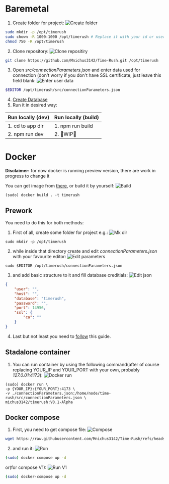 # Baremetal
1. Create folder for project:
![Create folder](img/create_container.png)
  ```bash
  sudo mkdir -p /opt/timerush
  sudo chown -R 1000:1000 /opt/timerush # Replace it with your id or username
  chmod 750 -R /opt/timerush
  ```
2. Clone repository:
![Clone repositiry](img/clone_repository.png)
  ```bash
  git clone https://github.com/Mnichus3142/Time-Rush.git /opt/timerush
  ```
3. Open *src/connectionParameters.json* and enter data used for connection (don't worry if you don't have SSL certificate, just leave this field blank:
![Enter user data](img/enter_user_data.png)
  ```bash
  $EDITOR /opt/timerush/src/connectionParameters.json
  ```
4. [Create Database](database/scheme.md)
5. Run it in desired way:

| Run locally (dev) | Run locally (build) |
| ------------- | ------------- |
| 1. cd to app dir | 1. npm run build |
| 2. npm run dev | 2. 🚧WIP🚧 |

# Docker
**Disclaimer:** for now docker is running preview version, there are work in progress to change it

You can get image from [there](https://hub.docker.com/repository/docker/michus3142/timerush/general), or build it by yourself:
![Build](img/create_image.png)
```
(sudo) docker build . -t timerush
```
## Prework
You need to do this for both methods:
1. First of all, create some folder for project e.g.:
![Mk dir](img/mk_dir.png)
```
sudo mkdir -p /opt/timerush
```
2. while inside that directory create and edit *connectionParameters.json* with your favourite editor:
![Edit parameters](img/edit_parameters.png)
```
sudo $EDITOR /opt/timerush/connectionParameters.json
```
3. and add basic structure to it and fill database creditials:
![Edit json](img/edit_json.png)
```json
{
    "user": "",
    "host": "",
    "database": "timerush",
    "password": "",
    "port": 14956,
    "ssl": {
        "ca": ""
    }
}
```
4. Last but not least you need to [follow](https://github.com/Mnichus3142/Time-Rush/blob/main/docs/database/scheme.md) this guide.

## Stadalone container
1. You can run container by using the following command(after of course replacing YOUR_IP and YOUR_PORT with your own, probably *127.0.01:4173*):
![Docker run](img/docker_run.png)
```
(sudo) docker run \
-p {YOUR_IP}:{YOUR_PORT}:4173 \
-v ./connectionParameters.json:/home/node/time-rush/src/connectionParameters.json \
michus3142/timerush:V0.1-Alpha
```
## Docker compose
1. First, you need to get compose file:
![Compose](img/compose.png)
```bash
wget https://raw.githubusercontent.com/Mnichus3142/Time-Rush/refs/heads/main/src/connectionParameters.json
```
2. and run it:
![Run](img/run.png)
```bash
(sudo) docker compose up -d
```
or(for compose V1):
![Run V1](img/run_v1.png)
```bash
(sudo) docker-compose up -d
```

